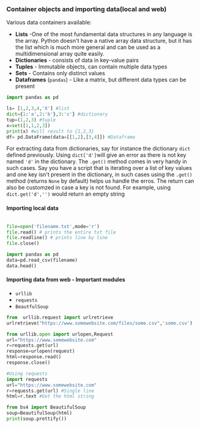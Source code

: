 ### Container objects and importing data(local and web) 

Various data containers available:

* **Lists** -One of the most fundamental data structures in any language is the array. Python doesn't have a native array data structure, but it has the list which is much more general and can be used as a multidimensional array quite easily.
* **Dictionaries** -  consists of data in key-value pairs
* **Tuples** - Immutable objects, can contain multiple data types
* **Sets** - Contains only distinct values
* **Dataframes** (`pandas`) - Like a matrix, but different data types can be present 

``` python
import pandas as pd

ls= [1,2,3,4,'X'] #list
dict={1:'a',2:'b'},3:'c'} #dictionary
tup=(1,2,3) #tuple
x=set([1,1,2,3]) 
print(x) #will result to {1,2,3}
df= pd.DataFrame(data=[[1,2],[3,4]]) #Dataframe
```
For extracting data from dictionaries, say for instance the dictionary `dict` defined previously. Using `dict['d']`will give an error as there is not key named `'d'` in the dictionary. The `.get()` method comes in very handy in such cases. Say you have a script that is iterating over a list of key values and one key isn't present in the dictionary, in such cases using the `.get()` method (returns  `None` by default) helps us handle the erros. The return can also be customzed in case a key is not found. For example, using `dict.get('d','')` would return an empty string 


#### Importing local data
```python

file=open('filename.txt',mode='r')
file.read() # prints the entire txt file
file.readline() # prints line by line
file.close()

import pandas as pd
data=pd.read_csv(filename)
data.head()
```

#### Importing data from web - Important modules

* `urllib`
* `requests`
* `BeautfulSoup`
```python
from  urllib.request import urlretrieve
urlretrieve("https://www.somewebsite.com/files/some.csv",'some.csv')

from urllib.open import urlopen,Request
url="https://www.somewebsite.com"
r=requests.get(url)
response=urlopen(request)
html=response.read()
response.close()

#Using requests
import requests
url="https://www.somewebsite.com"
r=requests.get(url) #Single line
html=r.text #Get the html string

from bs4 import BeautifulSoup
soup=BeautifulSoup(html)
print(soup.prettify())
``` 

